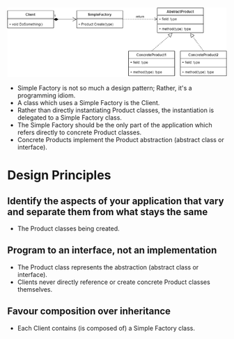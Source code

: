 ![alt text][pattern]

- Simple Factory is not so much a design pattern; Rather, it's a programming idiom.
- A class which uses a Simple Factory is the Client.
- Rather than directly instantiating Product classes, the instantiation is delegated to a Simple Factory class.
- The Simple Factory should be the only part of the application which refers directly to concrete Product classes.
- Concrete Products implement the Product abstraction (abstract class or interface).


# Design Principles
## Identify the aspects of your application that vary and separate them from what stays the same
- The Product classes being created.

## Program to an interface, not an implementation
- The Product class represents the abstraction (abstract class or interface).
- Clients never directly reference or create concrete Product classes themselves.

## Favour composition over inheritance
- Each Client contains (is composed of) a Simple Factory class.


[pattern]: https://github.com/therealjordanlee/Design.Patterns/raw/master/src/Simple.Factory/simpleFactory.png "Simple Factory Pattern"